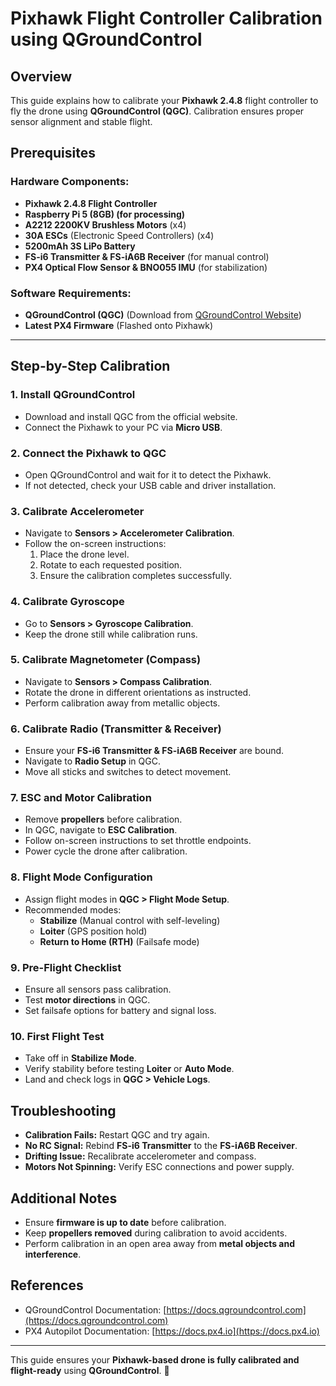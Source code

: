 # Pixhawk Flight Controller Calibration using QGroundControl

## Overview
This guide explains how to calibrate your **Pixhawk 2.4.8** flight controller to fly the drone using **QGroundControl (QGC)**. Calibration ensures proper sensor alignment and stable flight.

## Prerequisites
### Hardware Components:
- **Pixhawk 2.4.8 Flight Controller**
- **Raspberry Pi 5 (8GB) (for processing)**
- **A2212 2200KV Brushless Motors** (x4)
- **30A ESCs** (Electronic Speed Controllers) (x4)
- **5200mAh 3S LiPo Battery**
- **FS-i6 Transmitter & FS-iA6B Receiver** (for manual control)
- **PX4 Optical Flow Sensor & BNO055 IMU** (for stabilization)

### Software Requirements:
- **QGroundControl (QGC)** (Download from [QGroundControl Website](https://qgroundcontrol.com))
- **Latest PX4 Firmware** (Flashed onto Pixhawk)

---

## Step-by-Step Calibration

### 1. Install QGroundControl
- Download and install QGC from the official website.
- Connect the Pixhawk to your PC via **Micro USB**.

### 2. Connect the Pixhawk to QGC
- Open QGroundControl and wait for it to detect the Pixhawk.
- If not detected, check your USB cable and driver installation.

### 3. Calibrate Accelerometer
- Navigate to **Sensors > Accelerometer Calibration**.
- Follow the on-screen instructions:
  1. Place the drone level.
  2. Rotate to each requested position.
  3. Ensure the calibration completes successfully.

### 4. Calibrate Gyroscope
- Go to **Sensors > Gyroscope Calibration**.
- Keep the drone still while calibration runs.

### 5. Calibrate Magnetometer (Compass)
- Navigate to **Sensors > Compass Calibration**.
- Rotate the drone in different orientations as instructed.
- Perform calibration away from metallic objects.

### 6. Calibrate Radio (Transmitter & Receiver)
- Ensure your **FS-i6 Transmitter & FS-iA6B Receiver** are bound.
- Navigate to **Radio Setup** in QGC.
- Move all sticks and switches to detect movement.

### 7. ESC and Motor Calibration
- Remove **propellers** before calibration.
- In QGC, navigate to **ESC Calibration**.
- Follow on-screen instructions to set throttle endpoints.
- Power cycle the drone after calibration.

### 8. Flight Mode Configuration
- Assign flight modes in **QGC > Flight Mode Setup**.
- Recommended modes:
  - **Stabilize** (Manual control with self-leveling)
  - **Loiter** (GPS position hold)
  - **Return to Home (RTH)** (Failsafe mode)

### 9. Pre-Flight Checklist
- Ensure all sensors pass calibration.
- Test **motor directions** in QGC.
- Set failsafe options for battery and signal loss.

### 10. First Flight Test
- Take off in **Stabilize Mode**.
- Verify stability before testing **Loiter** or **Auto Mode**.
- Land and check logs in **QGC > Vehicle Logs**.

## Troubleshooting
- **Calibration Fails:** Restart QGC and try again.
- **No RC Signal:** Rebind **FS-i6 Transmitter** to the **FS-iA6B Receiver**.
- **Drifting Issue:** Recalibrate accelerometer and compass.
- **Motors Not Spinning:** Verify ESC connections and power supply.

## Additional Notes
- Ensure **firmware is up to date** before calibration.
- Keep **propellers removed** during calibration to avoid accidents.
- Perform calibration in an open area away from **metal objects and interference**.

## References
- QGroundControl Documentation: [https://docs.qgroundcontrol.com](https://docs.qgroundcontrol.com)
- PX4 Autopilot Documentation: [https://docs.px4.io](https://docs.px4.io)

---

This guide ensures your **Pixhawk-based drone is fully calibrated and flight-ready** using **QGroundControl**. 🚀

